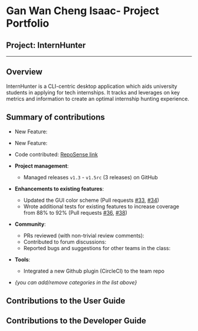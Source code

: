 # Gan Wan Cheng Isaac- Project Portfolio

## Project: InternHunter

---

## Overview

InternHunter is a CLI-centric desktop application which aids university students in applying for tech internships.
It tracks and leverages on key metrics and information to create an optimal internship hunting experience.

## Summary of contributions

* New Feature:

* New Feature:

* Code contributed: [RepoSense link]()

* **Project management**:
  * Managed releases `v1.3` - `v1.5rc` (3 releases) on GitHub

* **Enhancements to existing features**:
  * Updated the GUI color scheme (Pull requests [\#33](), [\#34]())
  * Wrote additional tests for existing features to increase coverage from 88% to 92% (Pull requests [\#36](), [\#38]())

* **Community**:
  * PRs reviewed (with non-trivial review comments):
  * Contributed to forum discussions:
  * Reported bugs and suggestions for other teams in the class:

* **Tools**:
  * Integrated a new Github plugin (CircleCI) to the team repo

* _{you can add/remove categories in the list above}_

## Contributions to the User Guide

## Contributions to the Developer Guide
